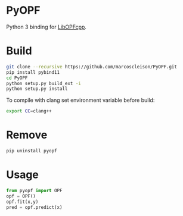 # PyOPF
Python 3 binding for [LibOPFcpp](https://github.com/thierrypin/LibOPFcpp).

# Build
```bash
git clone --recursive https://github.com/marcoscleison/PyOPF.git
pip install pybind11
cd PyOPF
python setup.py build_ext -i
python setup.py install
```
To compile with clang set environment variable before build:
```bash
export CC=clang++
```

# Remove

```bash
pip uninstall pyopf
```


# Usage

```python
from pyopf import OPF
opf = OPF()
opf.fit(x,y)
pred = opf.predict(x)
```
